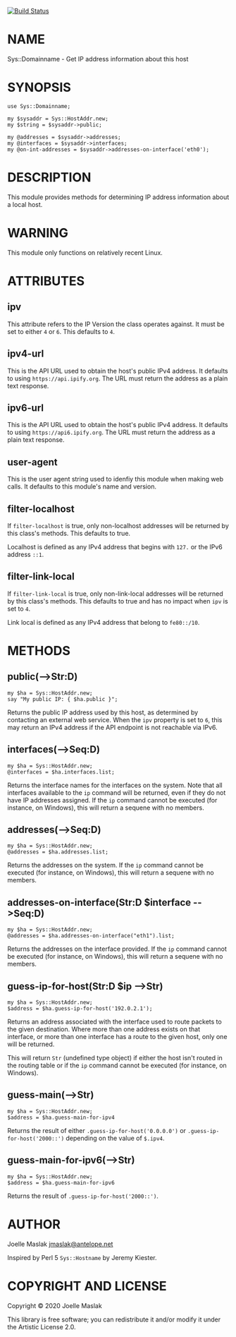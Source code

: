 [![Build Status](https://travis-ci.org/jmaslak/Raku-Sys-HostAddr.svg?branch=master)](https://travis-ci.org/jmaslak/Raku-Sys-HostAddr)

NAME
====

Sys::Domainname - Get IP address information about this host

SYNOPSIS
========

    use Sys::Domainname;

    my $sysaddr = Sys::HostAddr.new;
    my $string = $sysaddr->public;

    my @addresses = $sysaddr->addresses;
    my @interfaces = $sysaddr->interfaces;
    my @on-int-addresses = $sysaddr->addresses-on-interface('eth0');

DESCRIPTION
===========

This module provides methods for determining IP address information about a local host.

WARNING
=======

This module only functions on relatively recent Linux.

ATTRIBUTES
==========

ipv
---

This attribute refers to the IP Version the class operates against. It must be set to either `4` or `6`. This defaults to `4`.

ipv4-url
--------

This is the API URL used to obtain the host's public IPv4 address. It defaults to using `https://api.ipify.org`. The URL must return the address as a plain text response.

ipv6-url
--------

This is the API URL used to obtain the host's public IPv4 address. It defaults to using `https://api6.ipify.org`. The URL must return the address as a plain text response.

user-agent
----------

This is the user agent string used to idenfiy this module when making web calls. It defaults to this module's name and version.

filter-localhost
----------------

If `filter-localhost` is true, only non-localhost addresses will be returned by this class's methods. This defaults to true.

Localhost is defined as any IPv4 address that begins with `127.` or the IPv6 address `::1`.

filter-link-local
-----------------

If `filter-link-local` is true, only non-link-local addresses will be returned by this class's methods. This defaults to true and has no impact when `ipv` is set to `4`.

Link local is defined as any IPv4 address that belong to `fe80::/10`.

METHODS
=======

public(-->Str:D)
----------------

    my $ha = Sys::HostAddr.new;
    say "My public IP: { $ha.public }";

Returns the public IP address used by this host, as determined by contacting an external web service. When the `ipv` property is set to `6`, this may return an IPv4 address if the API endpoint is not reachable via IPv6.

interfaces(-->Seq:D)
--------------------

    my $ha = Sys::HostAddr.new;
    @interfaces = $ha.interfaces.list;

Returns the interface names for the interfaces on the system. Note that all interfaces available to the `ip` command will be returned, even if they do not have IP addresses assigned. If the `ip` command cannot be executed (for instance, on Windows), this will return a sequene with no members.

addresses(-->Seq:D)
-------------------

    my $ha = Sys::HostAddr.new;
    @addresses = $ha.addresses.list;

Returns the addresses on the system. If the `ip` command cannot be executed (for instance, on Windows), this will return a sequene with no members.

addresses-on-interface(Str:D $interface -->Seq:D)
-------------------------------------------------

    my $ha = Sys::HostAddr.new;
    @addresses = $ha.addresses-on-interface("eth1").list;

Returns the addresses on the interface provided. If the `ip` command cannot be executed (for instance, on Windows), this will return a sequene with no members.

guess-ip-for-host(Str:D $ip -->Str)
-----------------------------------

    my $ha = Sys::HostAddr.new;
    $address = $ha.guess-ip-for-host('192.0.2.1');

Returns an address associated with the interface used to route packets to the given destination. Where more than one address exists on that interface, or more than one interface has a route to the given host, only one will be returned.

This will return `Str` (undefined type object) if either the host isn't routed in the routing table or if the `ip` command cannot be executed (for instance, on Windows).

guess-main(-->Str)
------------------

    my $ha = Sys::HostAddr.new;
    $address = $ha.guess-main-for-ipv4

Returns the result of either `.guess-ip-for-host('0.0.0.0')` or `.guess-ip-for-host('2000::')` depending on the value of `$.ipv4`.

guess-main-for-ipv6(-->Str)
---------------------------

    my $ha = Sys::HostAddr.new;
    $address = $ha.guess-main-for-ipv6

Returns the result of `.guess-ip-for-host('2000::')`.

AUTHOR
======

Joelle Maslak <jmaslak@antelope.net>

Inspired by Perl 5 `Sys::Hostname` by Jeremy Kiester.

COPYRIGHT AND LICENSE
=====================

Copyright © 2020 Joelle Maslak

This library is free software; you can redistribute it and/or modify it under the Artistic License 2.0.

